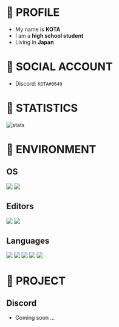 # 🦈 PROFILE
- My name is **KOTA**
- I am a **high school student**
- Living in **Japan**

# 🐬 SOCIAL ACCOUNT
- Discord: `KOTA#0649`

# 🐋 STATISTICS
![stats](https://github-readme-stats.vercel.app/api?username=KOTA06)

# 🐳 ENVIRONMENT
## OS
![](https://img.shields.io/badge/Windows-0078D6?labelColor=black&logo=windows)
![](https://img.shields.io/badge/MacOS-00000?labelColor=black&logo=apple)
## Editors
![](https://img.shields.io/badge/VScode-007ACC?labelColor=black&logo=VisualStudioCode&logoColor=blue)
![](https://img.shields.io/badge/Xcode-147EFB?labelColor=black&logo=Xcode)
## Languages
![](https://img.shields.io/badge/Node.js-3c873a?labelColor=black&logo=node.js) 
![](https://img.shields.io/badge/Python-3776AB?labelColor=black&logo=python)
![](https://img.shields.io/badge/Swift-F05138?labelColor=black&logo=swift)
![](https://img.shields.io/badge/HTML-E34F26?labelColor=black&logo=html5)
![](https://img.shields.io/badge/CSS-1572B6?labelColor=black&logo=css3)

# 🐙 PROJECT
## Discord
- Coming soon ...
